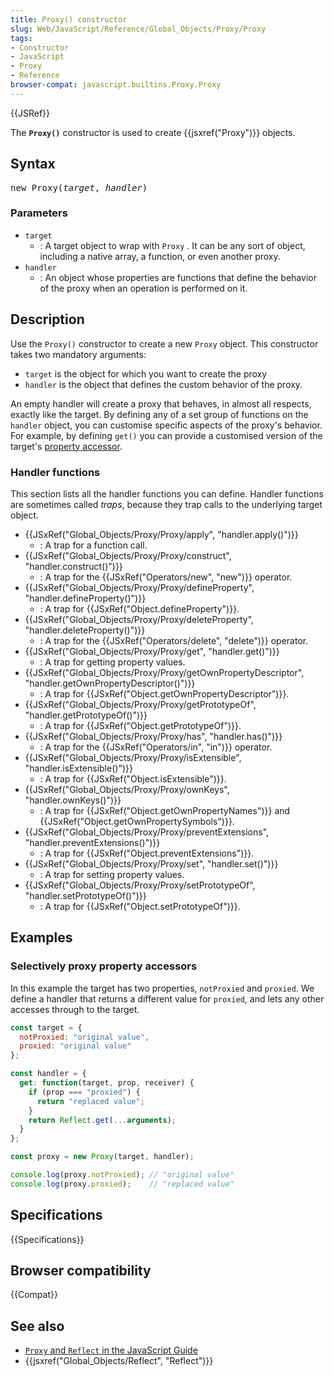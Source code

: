 ```yaml
---
title: Proxy() constructor
slug: Web/JavaScript/Reference/Global_Objects/Proxy/Proxy
tags:
- Constructor
- JavaScript
- Proxy
- Reference
browser-compat: javascript.builtins.Proxy.Proxy
---
```

{{JSRef}}

The **`Proxy()`** constructor is used to create {{jsxref("Proxy")}}
objects.

## Syntax

<pre class="brush: js">new Proxy(<var>target</var>, <var>handler</var>)</pre>

### Parameters

- `target`
  - : A target object to wrap with `Proxy` . It can be any sort of object,
    including a native array, a function, or even another proxy.
- `handler`
  - : An object whose properties are functions that define the behavior of the
    proxy when an operation is performed on it.

## Description

Use the `Proxy()` constructor to create a new `Proxy` object. This constructor
takes two mandatory arguments:

- `target` is the object for which you want to create the proxy
- `handler` is the object that defines the custom behavior of the proxy.

An empty handler will create a proxy that behaves, in almost all respects,
exactly like the target. By defining any of a set group of functions on the
`handler` object, you can customise specific aspects of the proxy's behavior.
For example, by defining `get()` you can provide a customised version of the
target's
[property accessor](/en-US/docs/Web/JavaScript/Reference/Operators/Property_Accessors).

### Handler functions

This section lists all the handler functions you can define. Handler functions
are sometimes called _traps_, because they trap calls to the underlying target
object.

- {{JSxRef("Global_Objects/Proxy/Proxy/apply", "handler.apply()")}}
  - : A trap for a function call.
- {{JSxRef("Global_Objects/Proxy/Proxy/construct", "handler.construct()")}}
  - : A trap for the {{JSxRef("Operators/new", "new")}} operator.
- {{JSxRef("Global_Objects/Proxy/Proxy/defineProperty", "handler.defineProperty()")}}
  - : A trap for {{JSxRef("Object.defineProperty")}}.
- {{JSxRef("Global_Objects/Proxy/Proxy/deleteProperty", "handler.deleteProperty()")}}
  - : A trap for the {{JSxRef("Operators/delete", "delete")}}
    operator.
- {{JSxRef("Global_Objects/Proxy/Proxy/get", "handler.get()")}}
  - : A trap for getting property values.
- {{JSxRef("Global_Objects/Proxy/Proxy/getOwnPropertyDescriptor",
    "handler.getOwnPropertyDescriptor()")}}
  - : A trap for {{JSxRef("Object.getOwnPropertyDescriptor")}}.
- {{JSxRef("Global_Objects/Proxy/Proxy/getPrototypeOf", "handler.getPrototypeOf()")}}
  - : A trap for {{JSxRef("Object.getPrototypeOf")}}.
- {{JSxRef("Global_Objects/Proxy/Proxy/has", "handler.has()")}}
  - : A trap for the {{JSxRef("Operators/in", "in")}} operator.
- {{JSxRef("Global_Objects/Proxy/Proxy/isExtensible", "handler.isExtensible()")}}
  - : A trap for {{JSxRef("Object.isExtensible")}}.
- {{JSxRef("Global_Objects/Proxy/Proxy/ownKeys", "handler.ownKeys()")}}
  - : A trap for {{JSxRef("Object.getOwnPropertyNames")}} and
    {{JSxRef("Object.getOwnPropertySymbols")}}.
- {{JSxRef("Global_Objects/Proxy/Proxy/preventExtensions",
    "handler.preventExtensions()")}}
  - : A trap for {{JSxRef("Object.preventExtensions")}}.
- {{JSxRef("Global_Objects/Proxy/Proxy/set", "handler.set()")}}
  - : A trap for setting property values.
- {{JSxRef("Global_Objects/Proxy/Proxy/setPrototypeOf", "handler.setPrototypeOf()")}}
  - : A trap for {{JSxRef("Object.setPrototypeOf")}}.

## Examples

### Selectively proxy property accessors

In this example the target has two properties, `notProxied` and `proxied`. We
define a handler that returns a different value for `proxied`, and lets any
other accesses through to the target.

```js
const target = {
  notProxied: "original value",
  proxied: "original value"
};

const handler = {
  get: function(target, prop, receiver) {
    if (prop === "proxied") {
      return "replaced value";
    }
    return Reflect.get(...arguments);
  }
};

const proxy = new Proxy(target, handler);

console.log(proxy.notProxied); // "original value"
console.log(proxy.proxied);    // "replaced value"
```

## Specifications

{{Specifications}}

## Browser compatibility

{{Compat}}

## See also

- [`Proxy` and `Reflect` in the JavaScript Guide](/en-US/docs/Web/JavaScript/Guide/Meta_programming)
- {{jsxref("Global_Objects/Reflect", "Reflect")}}
